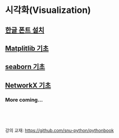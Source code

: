 # 시각화(Visualization)

## [한글 폰트 설치](korean-fonts-setup.md)

## [Matplitlib 기초](matplotlib.md)

## [seaborn 기초](seaborn.md)

## [NetworkX 기초](networkx.md)

### More coming...

<pre>



</pre>
강의 교재: <https://github.com/snu-python/pythonbook>
